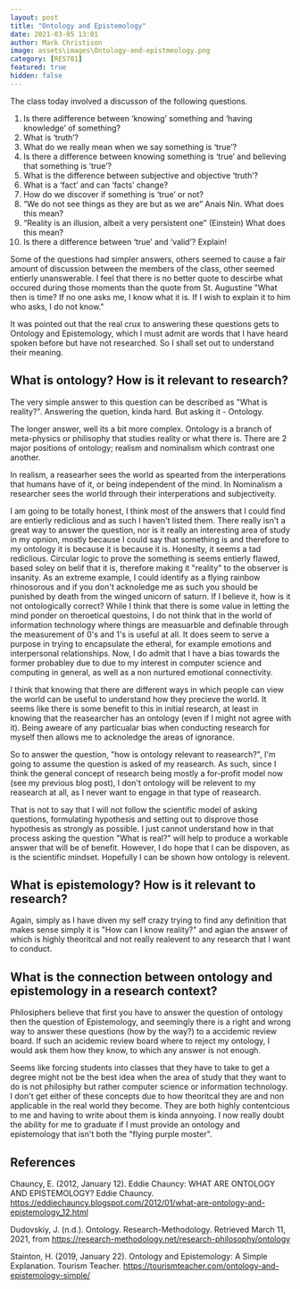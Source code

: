 ```yaml
---
layout: post
title: "Ontology and Epistemology"
date: 2021-03-05 13:01
author: Mark Christison
image: assets\images\Ontology-and-epistmeology.png
category: [RES701]
featured: true
hidden: false
---
```


The class today involved a discusson of the following questions.

1. Is there adifference between ‘knowing’ something and ‘having knowledge’ of something?
2. What is ‘truth’?
3. What do we really mean when we say something is ‘true’?
4. Is there a difference between knowing something is ‘true’ and believing that something is ‘true’?
5. What is the difference between subjective and objective ‘truth’?
6. What is a ‘fact’ and can ‘facts’ change?
7. How do we discover if something is ‘true’ or not?
8. “We do not see things as they are but as we are” Anais Nin. What does this mean?
9.  “Reality is an illusion, albeit a very persistent one” (Einstein) What does this mean?
10. Is there a difference between ‘true’ and ‘valid’? Explain!

Some of the questions had simpler answers, others seemed to cause a fair amount of discussion between the members of the class, other seemed entierly unanswerable. I feel that there is no better quote to descirbe what occured during those moments than the quote from St. Augustine "What then is time? If no one asks me, I know what it is. If I wish to explain it to him who asks, I do not know."

It was pointed out that the real crux to answering these questions gets to Ontology and Epistemology, which I must admit are words that I have heard spoken before but have not researched. So I shall set out to understand their meaning.

## What is ontology? How is it relevant to research?

The very simple answer to this question can be described as "What is reality?". Answering the quetion, kinda hard. But asking it - Ontology. 

The longer answer, well its a bit more complex. Ontology is a branch of meta-physics or philisophy that studies reality or what there is. There are 2 major positions of ontology; realism and nominalism which contrast one another.

In realism, a reasearher sees the world as spearted from the interperations that humans have of it, or being independent of the mind. In Nominalism a researcher sees the world through their interperations and subjectiveity. 

I am going to be totally honest, I think most of the answers that I could find are entierly rediclious and as such I haven't listed them. There really isn't a great way to answer the question, nor is it really an interesting area of study in my opnion, mostly because I could say that something is and therefore to my ontology it is because it is because it is. Honeslty, it seems a tad rediclious. Circular logic to prove the something is seems entierly flawed, based soley on belif that it is, therefore making it "reality" to the observer is insanity. As an extreme example, I could identify as a flying rainbow rhinosorous and if you don't acknoledge me as such you should be punished by death from the winged unicorn of saturn. If I believe it, how is it not ontologically correct?
While I think that there is some value in letting the mind ponder on theroetical questoins, I do not think that in the world of information technology where things are measuarble and definable through the measurement of 0's and 1's is useful at all. It does seem to serve a purpose in trying to encapsulate the etheral, for example emotions and interpersonal relationships. Now, I do admit that I have a bias towards the former probabley due to due to my interest in computer science and computing in general, as well as a non nurtured emotional connectivity.

I think that knowing that there are different ways in which people can view the world can be useful to understand how they precieve the world. It seems like there is some benefit to this in initial research, at least in knowing that the reasearcher has an ontology (even if I might not agree with it). Being aweare of any particualar bias when conducting research for myself then allows me to acknoledge the areas of ignorance.

So to answer the question, "how is ontology relevant to reasearch?", I'm going to assume the question is asked of my reasearch. As such, since I think the general concept of research being mostly a for-profit model now (see my previous blog post), I don't ontology will be relevent to my reasearch at all, as I never want to engage in that type of reasearch.

That is not to say that I will not follow the scientific model of asking questions, formulating hypothesis and setting out to disprove those hypothesis as strongly as possible. I just cannot understand how in that process asking the question "What is real?" will help to produce a workable answer that will be of benefit. However, I do hope that I can be dispoven, as is the scientific mindset. Hopefully I can be shown how ontology is relevent.

## What is epistemology? How is it relevant to research?

Again, simply as I have diven my self crazy trying to find any definition that makes sense simply it is "How can I know reality?" and agian the answer of which is highly theoritcal and not really realevent to any research that I want to conduct.

## What is the connection between ontology and epistemology in a research context?

Philosiphers believe that first you have to answer the question of ontology then the question of Epistemology, and seemingly there is a right and wrong way to answer these questions (how by the way?) to a accidemic review board. If such an acidemic review board where to reject my ontology, I would ask them how they know, to which any answer is not enough.

Seems like forcing students into classes that they have to take to get a degree might not be the best idea when the area of study that they want to do is not philosiphy but rather computer science or information technology. I don't get either of these concepts due to how theoritcal they are and non applicable in the real world they become. They are both highly contentcious to me and having to write about them is kinda annyoing. I now really doubt the ability for me to graduate if I must provide an ontology and epistemology that isn't both the "flying purple moster".

## References   

Chauncy, E. (2012, January 12). Eddie Chauncy: WHAT ARE ONTOLOGY AND EPISTEMOLOGY? Eddie Chauncy. https://eddiechauncy.blogspot.com/2012/01/what-are-ontology-and-epistemology_12.html

Dudovskiy, J. (n.d.). Ontology. Research-Methodology. Retrieved March 11, 2021, from https://research-methodology.net/research-philosophy/ontology

Stainton, H. (2019, January 22). Ontology and Epistemology: A Simple Explanation. Tourism Teacher. https://tourismteacher.com/ontology-and-epistemology-simple/